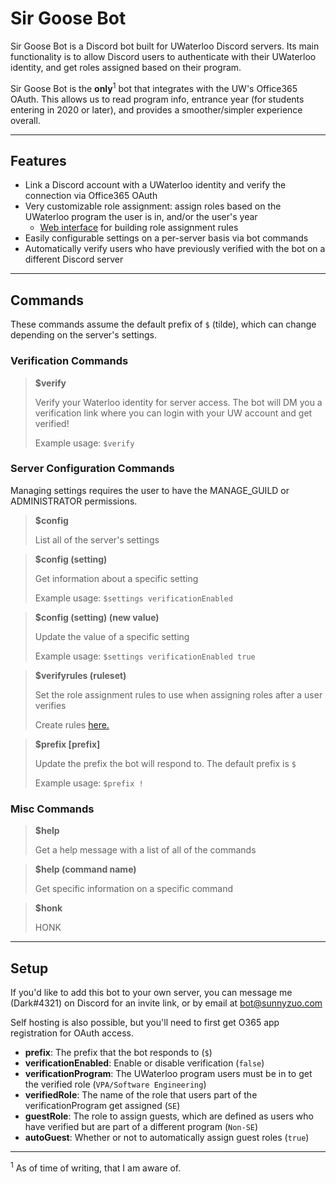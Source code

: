 # Sir Goose Bot

Sir Goose Bot is a Discord bot built for UWaterloo Discord servers. Its main functionality is to allow Discord users to authenticate with their UWaterloo identity, and get roles assigned based on their program.

Sir Goose Bot is the **only**<sup>1</sup> bot that integrates with the UW's Office365 OAuth. This allows us to read program info, entrance year (for students entering in 2020 or later), and provides a smoother/simpler experience overall.

---

## Features
- Link a Discord account with a UWaterloo identity and verify the connection via Office365 OAuth
- Very customizable role assignment: assign roles based on the UWaterloo program the user is in, and/or the user's year
   - [Web interface](https://sebot.sunnyzuo.com/) for building role assignment rules
- Easily configurable settings on a per-server basis via bot commands
- Automatically verify users who have previously verified with the bot on a different Discord server

---
## Commands

These commands assume the default prefix of `$` (tilde), which can change depending on the server's settings.


### Verification Commands

> **$verify**
> 
> Verify your Waterloo identity for server access. The bot will DM you a verification link where you can login with your UW account and get verified!
> 
> Example usage: `$verify`


### Server Configuration Commands

Managing settings requires the user to have the MANAGE_GUILD or ADMINISTRATOR permissions.

> **$config**
> 
> List all of the server's settings

> **$config (setting)**
> 
> Get information about a specific setting
> 
> Example usage: `$settings verificationEnabled`

> **$config (setting) (new value)**
> 
> Update the value of a specific setting
> 
> Example usage: `$settings verificationEnabled true`


> **$verifyrules (ruleset)**
> 
> Set the role assignment rules to use when assigning roles after a user verifies
> 
> Create rules [here.](https://sebot.sunnyzuo.com/)

> **$prefix [prefix]**
> 
> Update the prefix the bot will respond to. The default prefix is `$`
> 
> Example usage: `$prefix !`

### Misc Commands

> **$help**
> 
> Get a help message with a list of all of the commands

> **$help (command name)**
> 
> Get specific information on a specific command

> **$honk**
> 
> HONK

---

## Setup

If you'd like to add this bot to your own server, you can message me (Dark#4321) on Discord for an invite link, or by email at bot@sunnyzuo.com

Self hosting is also possible, but you'll need to first get O365 app registration for OAuth access.

* **prefix**: The prefix that the bot responds to (`$`)
* **verificationEnabled**: Enable or disable verification (`false`)
* **verificationProgram**: The UWaterloo program users must be in to get the verified role (`VPA/Software Engineering`)
* **verifiedRole**: The name of the role that users part of the verificationProgram get assigned (`SE`)
* **guestRole**: The role to assign guests, which are defined as users who have verified but are part of a different program (`Non-SE`)
* **autoGuest**: Whether or not to automatically assign guest roles (`true`)

---

<sup>1</sup> As of time of writing, that I am aware of.